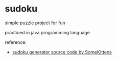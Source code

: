 # sudoku

simple puzzle project for fun

practiced in java programming language

reference:

- [sudoku generator source code by SomeKittens](https://github.com/SomeKittens/Sudoku-Project/blob/master/SudokuGenerator.java#L174)